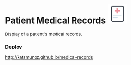 # Patient Medical Records ![logo](public/icon-health.png)

Display of a patient's medical records.

### Deploy

http://katsmunoz.github.io/medical-records



